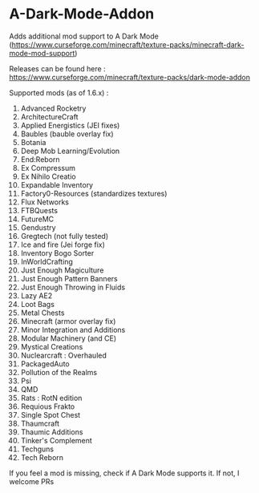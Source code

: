 # A-Dark-Mode-Addon
Adds additional mod support to A Dark Mode (https://www.curseforge.com/minecraft/texture-packs/minecraft-dark-mode-mod-support)

Releases can be found here : https://www.curseforge.com/minecraft/texture-packs/dark-mode-addon

Supported mods (as of 1.6.x) : 
1. Advanced Rocketry
2. ArchitectureCraft
3. Applied Energistics (JEI fixes)
4. Baubles (bauble overlay fix)
5. Botania
6. Deep Mob Learning/Evolution
7. End:Reborn
8. Ex Compressum
9. Ex Nihilo Creatio
10. Expandable Inventory
11. Factory0-Resources (standardizes textures)
12. Flux Networks
13. FTBQuests
14. FutureMC
15. Gendustry
16. Gregtech (not fully tested)
17. Ice and fire (Jei forge fix)
18. Inventory Bogo Sorter
19. InWorldCrafting
21. Just Enough Magiculture
22. Just Enough Pattern Banners
23. Just Enough Throwing in Fluids
20. Lazy AE2
24. Loot Bags
25. Metal Chests
26. Minecraft (armor overlay fix)
27. Minor Integration and Additions
28. Modular Machinery (and CE)
29. Mystical Creations
30. Nuclearcraft : Overhauled
31. PackagedAuto
32. Pollution of the Realms
33. Psi
34. QMD
35. Rats : RotN edition
36. Requious Frakto
37. Single Spot Chest
38. Thaumcraft
39. Thaumic Additions
40. Tinker's Complement
41. Techguns
42. Tech Reborn

If you feel a mod is missing, check if A Dark Mode supports it. If not, I welcome PRs
